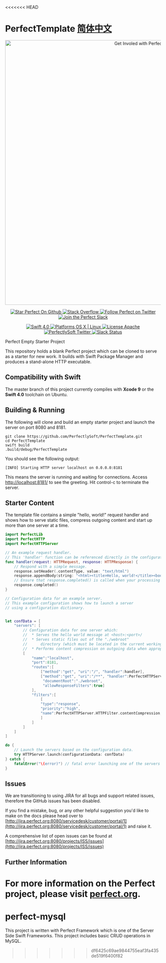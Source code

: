 <<<<<<< HEAD
# PerfectTemplate [简体中文](README.zh_CN.md)

<p align="center">
    <a href="http://perfect.org/get-involved.html" target="_blank">
        <img src="http://perfect.org/assets/github/perfect_github_2_0_0.jpg" alt="Get Involed with Perfect!" width="854" />
    </a>
</p>

<p align="center">
    <a href="https://github.com/PerfectlySoft/Perfect" target="_blank">
        <img src="http://www.perfect.org/github/Perfect_GH_button_1_Star.jpg" alt="Star Perfect On Github" />
    </a>  
    <a href="http://stackoverflow.com/questions/tagged/perfect" target="_blank">
        <img src="http://www.perfect.org/github/perfect_gh_button_2_SO.jpg" alt="Stack Overflow" />
    </a>  
    <a href="https://twitter.com/perfectlysoft" target="_blank">
        <img src="http://www.perfect.org/github/Perfect_GH_button_3_twit.jpg" alt="Follow Perfect on Twitter" />
    </a>  
    <a href="http://perfect.ly" target="_blank">
        <img src="http://www.perfect.org/github/Perfect_GH_button_4_slack.jpg" alt="Join the Perfect Slack" />
    </a>
</p>

<p align="center">
    <a href="https://developer.apple.com/swift/" target="_blank">
        <img src="https://img.shields.io/badge/Swift-4.0-orange.svg?style=flat" alt="Swift 4.0">
    </a>
    <a href="https://developer.apple.com/swift/" target="_blank">
        <img src="https://img.shields.io/badge/Platforms-OS%20X%20%7C%20Linux%20-lightgray.svg?style=flat" alt="Platforms OS X | Linux">
    </a>
    <a href="http://perfect.org/licensing.html" target="_blank">
        <img src="https://img.shields.io/badge/License-Apache-lightgrey.svg?style=flat" alt="License Apache">
    </a>
    <a href="http://twitter.com/PerfectlySoft" target="_blank">
        <img src="https://img.shields.io/badge/Twitter-@PerfectlySoft-blue.svg?style=flat" alt="PerfectlySoft Twitter">
    </a>
    <a href="http://perfect.ly" target="_blank">
        <img src="http://perfect.ly/badge.svg" alt="Slack Status">
    </a>
</p>

Perfect Empty Starter Project

This repository holds a blank Perfect project which can be cloned to serve as a starter for new work. It builds with Swift Package Manager and produces a stand-alone HTTP executable.

## Compatibility with Swift

The master branch of this project currently compiles with **Xcode 9** or the **Swift 4.0** toolchain on Ubuntu.

## Building & Running

The following will clone and build an empty starter project and launch the server on port 8080 and 8181.

```
git clone https://github.com/PerfectlySoft/PerfectTemplate.git
cd PerfectTemplate
swift build
.build/debug/PerfectTemplate
```

You should see the following output:

```
[INFO] Starting HTTP server localhost on 0.0.0.0:8181
```

This means the server is running and waiting for connections. Access [http://localhost:8181/](http://127.0.0.1:8181/) to see the greeting. Hit control-c to terminate the server.

## Starter Content

The template file contains a simple "hello, world!" request handler and shows how to serve static files, compress outgoing content and start up more than one server at a time.

```swift
import PerfectLib
import PerfectHTTP
import PerfectHTTPServer

// An example request handler.
// This 'handler' function can be referenced directly in the configuration below.
func handler(request: HTTPRequest, response: HTTPResponse) {
	// Respond with a simple message.
	response.setHeader(.contentType, value: "text/html")
	response.appendBody(string: "<html><title>Hello, world!</title><body>Hello, world!</body></html>")
	// Ensure that response.completed() is called when your processing is done.
	response.completed()
}

// Configuration data for an example server.
// This example configuration shows how to launch a server
// using a configuration dictionary.


let confData = [
	"servers": [
		// Configuration data for one server which:
		//	* Serves the hello world message at <host>:<port>/
		//	* Serves static files out of the "./webroot"
		//		directory (which must be located in the current working directory).
		//	* Performs content compression on outgoing data when appropriate.
		[
			"name":"localhost",
			"port":8181,
			"routes":[
				["method":"get", "uri":"/", "handler":handler],
				["method":"get", "uri":"/**", "handler":PerfectHTTPServer.HTTPHandler.staticFiles,
				 "documentRoot":"./webroot",
				 "allowResponseFilters":true]
			],
			"filters":[
				[
				"type":"response",
				"priority":"high",
				"name":PerfectHTTPServer.HTTPFilter.contentCompression,
				]
			]
		]
	]
]

do {
	// Launch the servers based on the configuration data.
	try HTTPServer.launch(configurationData: confData)
} catch {
	fatalError("\(error)") // fatal error launching one of the servers
}
```


## Issues

We are transitioning to using JIRA for all bugs and support related issues, therefore the GitHub issues has been disabled.

If you find a mistake, bug, or any other helpful suggestion you'd like to make on the docs please head over to [http://jira.perfect.org:8080/servicedesk/customer/portal/1](http://jira.perfect.org:8080/servicedesk/customer/portal/1) and raise it.

A comprehensive list of open issues can be found at [http://jira.perfect.org:8080/projects/ISS/issues](http://jira.perfect.org:8080/projects/ISS/issues)



## Further Information
For more information on the Perfect project, please visit [perfect.org](http://perfect.org).
=======
# perfect-mysql
This project is written with Perfect Framework which is one of the Server Side Swift Frameworks. This project includes basic CRUD operations in MySQL.
>>>>>>> df6425c69ae9844755eaf3fa435de519f6400f82
